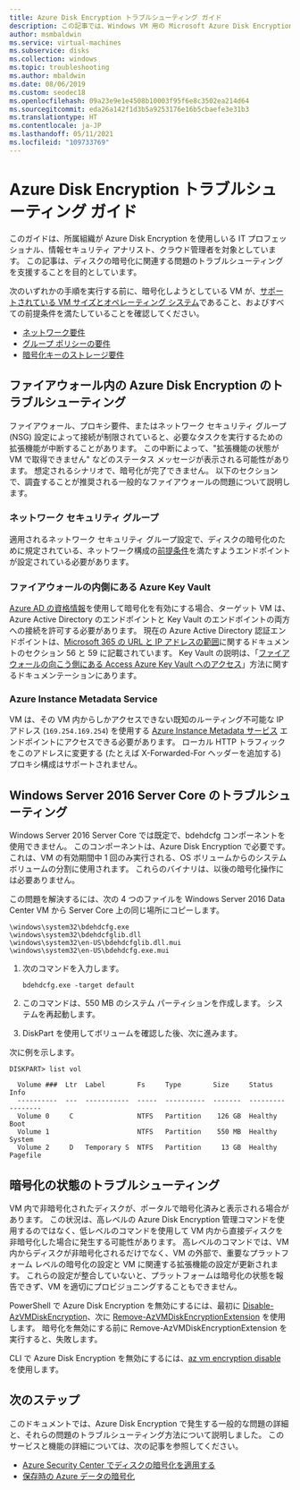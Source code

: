 ```yaml
---
title: Azure Disk Encryption トラブルシューティング ガイド
description: この記事では、Windows VM 用の Microsoft Azure Disk Encryption のトラブルシューティングのヒントについて説明します。
author: msmbaldwin
ms.service: virtual-machines
ms.subservice: disks
ms.collection: windows
ms.topic: troubleshooting
ms.author: mbaldwin
ms.date: 08/06/2019
ms.custom: seodec18
ms.openlocfilehash: 09a23e9e1e4508b10003f95f6e8c3502ea214d64
ms.sourcegitcommit: eda26a142f1d3b5a9253176e16b5cbaefe3e31b3
ms.translationtype: HT
ms.contentlocale: ja-JP
ms.lasthandoff: 05/11/2021
ms.locfileid: "109733769"
---
```

# <a name="azure-disk-encryption-troubleshooting-guide"></a>Azure Disk Encryption トラブルシューティング ガイド

このガイドは、所属組織が Azure Disk Encryption を使用しいる IT プロフェッショナル、情報セキュリティ アナリスト、クラウド管理者を対象としています。 この記事は、ディスクの暗号化に関連する問題のトラブルシューティングを支援することを目的としています。

次のいずれかの手順を実行する前に、暗号化しようとしている VM が、[サポートされている VM サイズとオペレーティング システム](disk-encryption-overview.md#supported-vms-and-operating-systems)であること、およびすべての前提条件を満たしていることを確認してください。

- [ネットワーク要件](disk-encryption-overview.md#networking-requirements)
- [グループ ポリシーの要件](disk-encryption-overview.md#group-policy-requirements)
- [暗号化キーのストレージ要件](disk-encryption-overview.md#encryption-key-storage-requirements)

## <a name="troubleshooting-azure-disk-encryption-behind-a-firewall"></a>ファイアウォール内の Azure Disk Encryption のトラブルシューティング

ファイアウォール、プロキシ要件、またはネットワーク セキュリティ グループ (NSG) 設定によって接続が制限されていると、必要なタスクを実行するための拡張機能が中断することがあります。 この中断によって、"拡張機能の状態が VM で取得できません" などのステータス メッセージが表示される可能性があります。 想定されるシナリオで、暗号化が完了できません。 以下のセクションで、調査することが推奨される一般的なファイアウォールの問題について説明します。

### <a name="network-security-groups"></a>ネットワーク セキュリティ グループ
適用されるネットワーク セキュリティ グループ設定で、ディスクの暗号化のために規定されている、ネットワーク構成の[前提条件](disk-encryption-overview.md#networking-requirements)を満たすようエンドポイントが設定されている必要があります。

### <a name="azure-key-vault-behind-a-firewall"></a>ファイアウォールの内側にある Azure Key Vault

[Azure AD の資格情報](disk-encryption-windows-aad.md#)を使用して暗号化を有効にする場合、ターゲット VM は、Azure Active Directory のエンドポイントと Key Vault のエンドポイントの両方への接続を許可する必要があります。 現在の Azure Active Directory 認証エンドポイントは、[Microsoft 365 の URL と IP アドレスの範囲](/microsoft-365/enterprise/urls-and-ip-address-ranges)に関するドキュメントのセクション 56 と 59 に記載されています。 Key Vault の説明は、「[ファイアウォールの向こう側にある Access Azure Key Vault へのアクセス](../../key-vault/general/access-behind-firewall.md)」方法に関するドキュメンテーションにあります。

### <a name="azure-instance-metadata-service"></a>Azure Instance Metadata Service 
VM は、その VM 内からしかアクセスできない既知のルーティング不可能な IP アドレス (`169.254.169.254`) を使用する [Azure Instance Metadata サービス](../windows/instance-metadata-service.md) エンドポイントにアクセスできる必要があります。  ローカル HTTP トラフィックをこのアドレスに変更する (たとえば X-Forwarded-For ヘッダーを追加する) プロキシ構成はサポートされません。

## <a name="troubleshooting-windows-server-2016-server-core"></a>Windows Server 2016 Server Core のトラブルシューティング

Windows Server 2016 Server Core では既定で、bdehdcfg コンポーネントを使用できません。 このコンポーネントは、Azure Disk Encryption で必要です。 これは、VM の有効期間中 1 回のみ実行される、OS ボリュームからのシステム ボリュームの分割に使用されます。 これらのバイナリは、以後の暗号化操作には必要ありません。

この問題を解決するには、次の 4 つのファイルを Windows Server 2016 Data Center VM から Server Core 上の同じ場所にコピーします。

   ```
   \windows\system32\bdehdcfg.exe
   \windows\system32\bdehdcfglib.dll
   \windows\system32\en-US\bdehdcfglib.dll.mui
   \windows\system32\en-US\bdehdcfg.exe.mui
   ```

1. 次のコマンドを入力します。

   ```
   bdehdcfg.exe -target default
   ```

1. このコマンドは、550 MB のシステム パーティションを作成します。 システムを再起動します。

1. DiskPart を使用してボリュームを確認した後、次に進みます。  

次に例を示します。

```
DISKPART> list vol

  Volume ###  Ltr  Label        Fs     Type        Size     Status     Info
  ----------  ---  -----------  -----  ----------  -------  ---------  --------
  Volume 0     C                NTFS   Partition    126 GB  Healthy    Boot
  Volume 1                      NTFS   Partition    550 MB  Healthy    System
  Volume 2     D   Temporary S  NTFS   Partition     13 GB  Healthy    Pagefile
```

## <a name="troubleshooting-encryption-status"></a>暗号化の状態のトラブルシューティング 

VM 内で非暗号化されたディスクが、ポータルで暗号化済みと表示される場合があります。  この状況は、高レベルの Azure Disk Encryption 管理コマンドを使用するのではなく、低レベルのコマンドを使用して VM 内から直接ディスクを非暗号化した場合に発生する可能性があります。  高レベルのコマンドでは、VM 内からディスクが非暗号化されるだけでなく、VM の外部で、重要なプラットフォーム レベルの暗号化の設定と VM に関連する拡張機能の設定が更新されます。  これらの設定が整合していないと、プラットフォームは暗号化の状態を報告できず、VM を適切にプロビジョニングすることもできません。

PowerShell で Azure Disk Encryption を無効にするには、最初に [Disable-AzVMDiskEncryption](/powershell/module/az.compute/disable-azvmdiskencryption)、次に [Remove-AzVMDiskEncryptionExtension](/powershell/module/az.compute/remove-azvmdiskencryptionextension) を使用します。 暗号化を無効にする前に Remove-AzVMDiskEncryptionExtension を実行すると、失敗します。

CLI で Azure Disk Encryption を無効にするには、[az vm encryption disable](/cli/azure/vm/encryption) を使用します。 

## <a name="next-steps"></a>次のステップ

このドキュメントでは、Azure Disk Encryption で発生する一般的な問題の詳細と、それらの問題のトラブルシューティング方法について説明しました。 このサービスと機能の詳細については、次の記事を参照してください。

- [Azure Security Center でディスクの暗号化を適用する](../../security-center/asset-inventory.md)
- [保存時の Azure データの暗号化](../../security/fundamentals/encryption-atrest.md)
